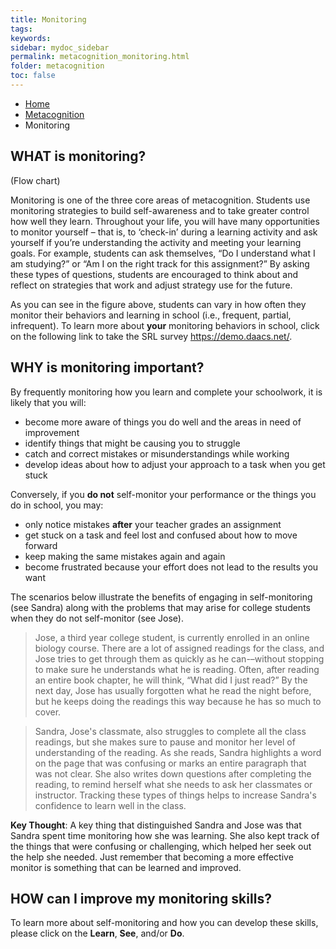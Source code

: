 ```yaml
---
title: Monitoring
tags: 
keywords: 
sidebar: mydoc_sidebar
permalink: metacognition_monitoring.html
folder: metacognition
toc: false
---
```


<ul class="breadcrumb">
    <li><a href="index.html">Home</a></li>
    <li><a href="metacognition.html">Metacognition</a></li>
    <li class="active">Monitoring</li>
</ul>

## WHAT is monitoring?

(Flow chart)

Monitoring is one of the three core areas of metacognition. Students use monitoring strategies to build self-awareness and to take greater control how well they learn. Throughout your life, you will have many opportunities to monitor yourself – that is, to ‘check-in’ during a learning activity and ask yourself if you’re understanding the activity and meeting your learning goals. For example, students can ask themselves, “Do I understand what I am studying?” or “Am I on the right track for this assignment?” By asking these types of questions, students are encouraged to think about and reflect on strategies that work and adjust strategy use for the future.

As you can see in the figure above, students can vary in how often they monitor their behaviors and learning in school (i.e., frequent, partial, infrequent). To learn more about **your** monitoring behaviors in school, click on the following link to take the SRL survey https://demo.daacs.net/.

## WHY is monitoring important?

By frequently monitoring how you learn and complete your schoolwork, it is likely that you will:

* become more aware of things you do well and the areas in need of improvement 
* identify things that might be causing you to struggle
* catch and correct mistakes or misunderstandings while working
* develop ideas about how to adjust your approach to a task when you get stuck

Conversely, if you **do not** self-monitor your performance or the things you do in school, you may:

* only notice mistakes **after** your teacher grades an assignment
* get stuck on a task and feel lost and confused about how to move forward
* keep making the same mistakes again and again 
* become frustrated because your effort does not lead to the results you want

The scenarios below illustrate the benefits of engaging in self-monitoring (see Sandra) along with the problems that may arise for college students when they do not self-monitor (see Jose).

> Jose, a third year college student, is currently enrolled in an online biology course. 
> There are a lot of assigned readings for the class, and Jose tries to get through them 
> as quickly as he can-–without stopping to make sure he understands what he is reading. 
> Often, after reading an entire book chapter, he will think, “What did I just read?” 
> By the next day, Jose has usually forgotten what he read the night before, but he keeps 
> doing the readings this way because he has so much to cover.

> Sandra, Jose's classmate, also struggles to complete all the class readings, but she 
> makes sure to pause and monitor her level of understanding of the reading. As she reads, 
> Sandra highlights a word on the page that was confusing or marks an entire paragraph 
> that was not clear. She also writes down questions after completing the reading, to remind 
> herself what she needs to ask her classmates or instructor. Tracking these types of things 
> helps to increase Sandra's confidence to learn well in the class.

**Key Thought**: A key thing that distinguished Sandra and Jose was that Sandra spent time monitoring how she was learning. She also kept track of the things that were confusing or challenging, which helped her seek out the help she needed. Just remember that becoming a more effective monitor is something that can be learned and improved.

## HOW can I improve my monitoring skills?

To learn more about self-monitoring and how you can develop these skills, please click on the **Learn**, **See**, and/or **Do**.


